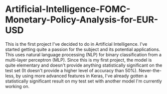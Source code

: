 # Artificial-Intelligence-FOMC-Monetary-Policy-Analysis-for-EUR-USD

This is the first project I've decided to do in Artificial Intelligence. I've started getting quite a passion for the subject and its potential applications. This uses natural language processing (NLP) for binary classification from a multi-layer perceptron (MLP). Since this is my first project, the model is quite elementary and doesn't provide anything statistically significant on the test set (It doesn't provide a higher level of accuracy than 50%). Never-the-less, by using more advanced features in Keras, I've already gotten a statistically significant result on my test set with another model I'm currently working on.

